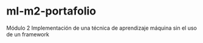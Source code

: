 # ml-m2-portafolio
Módulo 2 Implementación de una técnica de aprendizaje máquina sin el uso de un framework
